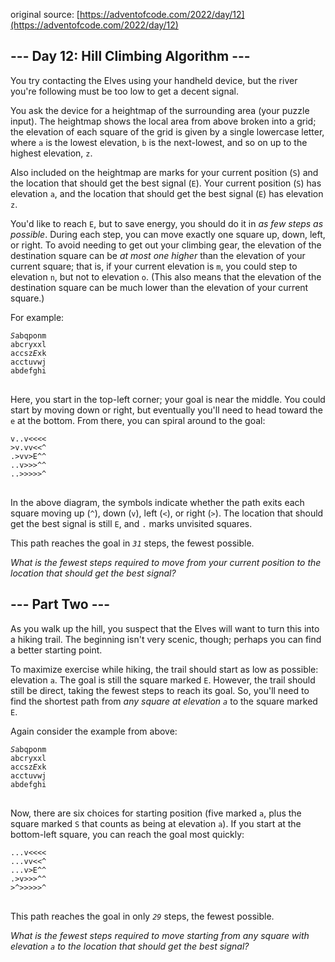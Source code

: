 original source: [https://adventofcode.com/2022/day/12](https://adventofcode.com/2022/day/12)
## --- Day 12: Hill Climbing Algorithm ---
You try contacting the Elves using your handheld device, but the river you're following must be too low to get a decent signal.

You ask the device for a heightmap of the surrounding area (your puzzle input). The heightmap shows the local area from above broken into a grid; the elevation of each square of the grid is given by a single lowercase letter, where <code>a</code> is the lowest elevation, <code>b</code> is the next-lowest, and so on up to the highest elevation, <code>z</code>.

Also included on the heightmap are marks for your current position (<code>S</code>) and the location that should get the best signal (<code>E</code>). Your current position (<code>S</code>) has elevation <code>a</code>, and the location that should get the best signal (<code>E</code>) has elevation <code>z</code>.

You'd like to reach <code>E</code>, but to save energy, you should do it in <em>as few steps as possible</em>. During each step, you can move exactly one square up, down, left, or right. To avoid needing to get out your climbing gear, the elevation of the destination square can be <em>at most one higher</em> than the elevation of your current square; that is, if your current elevation is <code>m</code>, you could step to elevation <code>n</code>, but not to elevation <code>o</code>. (This also means that the elevation of the destination square can be much lower than the elevation of your current square.)

For example:

<pre>
<code><em>S</em>abqponm
abcryxxl
accsz<em>E</em>xk
acctuvwj
abdefghi
</code>
</pre>

Here, you start in the top-left corner; your goal is near the middle. You could start by moving down or right, but eventually you'll need to head toward the <code>e</code> at the bottom. From there, you can spiral around to the goal:

<pre>
<code>v..v<<<<
>v.vv<<^
.>vv>E^^
..v>>>^^
..>>>>>^
</code>
</pre>

In the above diagram, the symbols indicate whether the path exits each square moving up (<code>^</code>), down (<code>v</code>), left (<code><</code>), or right (<code>></code>). The location that should get the best signal is still <code>E</code>, and <code>.</code> marks unvisited squares.

This path reaches the goal in <code><em>31</em></code> steps, the fewest possible.

<em>What is the fewest steps required to move from your current position to the location that should get the best signal?</em>


## --- Part Two ---
As you walk up the hill, you suspect that the Elves will want to turn this into a hiking trail. The beginning isn't very scenic, though; perhaps you can find a better starting point.

To maximize exercise while hiking, the trail should start as low as possible: elevation <code>a</code>. The goal is still the square marked <code>E</code>. However, the trail should still be direct, taking the fewest steps to reach its goal. So, you'll need to find the shortest path from <em>any square at elevation <code>a</code></em> to the square marked <code>E</code>.

Again consider the example from above:

<pre>
<code><em>S</em>abqponm
abcryxxl
accsz<em>E</em>xk
acctuvwj
abdefghi
</code>
</pre>

Now, there are six choices for starting position (five marked <code>a</code>, plus the square marked <code>S</code> that counts as being at elevation <code>a</code>). If you start at the bottom-left square, you can reach the goal most quickly:

<pre>
<code>...v<<<<
...vv<<^
...v>E^^
.>v>>>^^
>^>>>>>^
</code>
</pre>

This path reaches the goal in only <code><em>29</em></code> steps, the fewest possible.

<em>What is the fewest steps required to move starting from any square with elevation <code>a</code> to the location that should get the best signal?</em>


